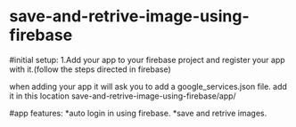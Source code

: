 # save-and-retrive-image-using-firebase

#initial setup:
1.Add your app to your firebase project and register your app with it.(follow the steps directed in firebase)

when adding your app it will ask you to add a google_services.json file.  add it in this location save-and-retrive-image-using-firebase/app/

#app features:
   *auto login in using firebase.
   *save and retrive images.

